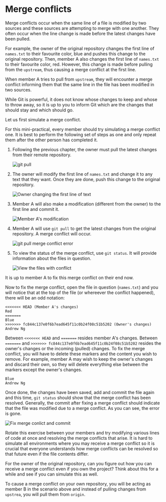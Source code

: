 # Merge conflicts

Merge conflicts occur when the same line of a file is modified by two sources and these sources are attempting to merge with one another. They often occur when the line change is made before the latest changes have been pulled.

For example, the owner of the original repository changes the first line of `names.txt` to their favourite color, blue and pushes this change to the original repository. Then, member A also changes the first line of `names.txt` to their favourite color, red. However, this change is made before pulling from the `upstream`, thus causing a merge conflict at the first line.

When member A tries to pull from `upstream`, they will encounter a merge conflict informing them that the same line in the file has been modified in two sources.

While Git is powerful, it does not know whose changes to keep and whose to throw away, so it is up to you to inform Git which are the changes that should stay and which should go.

Let us first simulate a merge conflict.

For this mini-practical, every member should try simulating a merge conflict one. It is best to perform the following set of steps as one and only repeat them after the other person has completed it.

1. Following the previous chapter, the owner must pull the latest changes from their remote repository.

    ![git pull](./res/owner-pull.png)

2. The owner will modify the first line of `names.txt` and change it to any text that they want. Once they are done, push this change to the original repository.

    ![Owner changing the first line of text](./res/owner-change.png)

3. Member A will also make a modification (different from the owner) to the first line and commit it.

    ![Member A's modification](./res/member-change.png)

4. Member A will use `git pull` to get the latest changes from the original repository. A merge conflict will occur.

    ![git pull merge conflict error](./res/merge-conflict-warning.png)

5. To view the status of the merge conflict, use `git status`. It will provide information about the files in question.

    ![View the files with conflict](./res/gst.png)

It is up to member A to fix this merge conflict on their end now.

Now to fix the merge conflict, open the file in question (`names.txt`) and you will notice that at the top of the file (or whereever the conflict happened), there will be an odd notation:

```
<<<<<<< HEAD (Member A's changes)
Red
=======
Blue
>>>>>>> fc844c137e0f6b7ead645f11c0b24f08c51b5202 (Owner's changes)
Andrew Ng
```

Between `<<<<<<< HEAD` and `=======` resides member A's changes. Between `=======` and `>>>>>>> fc844c137e0f6b7ead645f11c0b24f08c51b5202` resides the owner's changes or the incoming (pulled) changes. To fix the merge conflict, you will have to delete these markers and the content you wish to remove. For example, member A may wish to keep the owner's changes and discard their own, so they will delete everything else between the markers except the owner's changes.

```
Blue
Andrew Ng
```

Once done, the changes have been saved, add and commit the file again and this time, `git status` should show that the merge conflict has been resolved. Generally, the commit after fixing a merge conflict should indicate that the file was modified due to a merge conflict. As you can see, the error is gone.

![Fix merge conlict and commit](./res/fix-mc.png)

Rotate this exercise between your members and try modifying various lines of code at once and resolving the merge conflicts that arise. It is hard to simulate all environments where you may receive a merge conflict so it is crucial that everyone understands how merge conflicts can be resolved so that future even if the file contents differ.

For the owner of the original repository, can you figure out how you can receive a merge conflict even if you own the project? Think about this for a while and see if you can simulate this as well.

To cause a merge conflict on your own repository, you will be acting as member B in the scenario above and instead of pulling changes from `upstrea`, you will pull them from `origin`.
